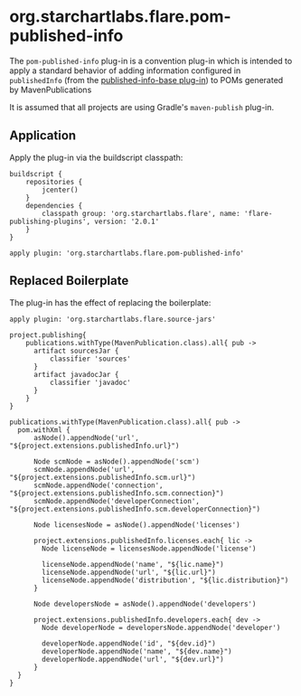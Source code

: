 # org.starchartlabs.flare.pom-published-info

The `pom-published-info` plug-in is a convention plug-in which is intended to apply a standard behavior of adding information configured in `publishedInfo` (from the [published-info-base plug-in](published-info-base.md)) to POMs generated by MavenPublications

It is assumed that all projects are using Gradle's `maven-publish` plug-in.

## Application

Apply the plug-in via the buildscript classpath:

```
buildscript {
    repositories {
        jcenter()
    }
    dependencies {
        classpath group: 'org.starchartlabs.flare', name: 'flare-publishing-plugins', version: '2.0.1'
    }
}

apply plugin: 'org.starchartlabs.flare.pom-published-info'
```

## Replaced Boilerplate

The plug-in has the effect of replacing the boilerplate:

```
apply plugin: 'org.starchartlabs.flare.source-jars'

project.publishing{
    publications.withType(MavenPublication.class).all{ pub ->
      artifact sourcesJar {
          classifier 'sources'
      }
      artifact javadocJar {
          classifier 'javadoc'
      }
    }
}

publications.withType(MavenPublication.class).all{ pub ->
  pom.withXml {
      asNode().appendNode('url', "${project.extensions.publishedInfo.url}")

      Node scmNode = asNode().appendNode('scm')
      scmNode.appendNode('url', "${project.extensions.publishedInfo.scm.url}")
      scmNode.appendNode('connection', "${project.extensions.publishedInfo.scm.connection}")
      scmNode.appendNode('developerConnection', "${project.extensions.publishedInfo.scm.developerConnection}")

      Node licensesNode = asNode().appendNode('licenses')

      project.extensions.publishedInfo.licenses.each{ lic ->
        Node licenseNode = licensesNode.appendNode('license')

        licenseNode.appendNode('name', "${lic.name}")
        licenseNode.appendNode('url', "${lic.url}")
        licenseNode.appendNode('distribution', "${lic.distribution}")
      }

      Node developersNode = asNode().appendNode('developers')

      project.extensions.publishedInfo.developers.each{ dev ->
        Node developerNode = developersNode.appendNode('developer')

        developerNode.appendNode('id', "${dev.id}")
        developerNode.appendNode('name', "${dev.name}")
        developerNode.appendNode('url', "${dev.url}")
      }
  }
}
```
